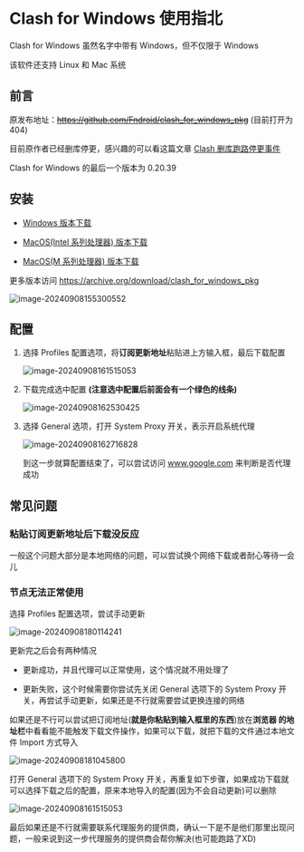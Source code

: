 # Clash for Windows 使用指北

Clash for Windows 虽然名字中带有 Windows，但不仅限于 Windows

该软件还支持 Linux 和 Mac 系统



## 前言

原发布地址：~~https://github.com/Fndroid/clash_for_windows_pkg~~ (目前打开为 404)

目前原作者已经删库停更，感兴趣的可以看这篇文章 [Clash 删库跑路停更事件](https://jichanggo.com/clashforwindows%E5%88%A0%E5%BA%93%E8%B7%91%E8%B7%AF)

Clash for Windows 的最后一个版本为 0.20.39



## 安装

- [Windows 版本下载](https://archive.org/download/clash_for_windows_pkg/Clash.for.Windows.Setup.0.20.39.exe)

- [MacOS(Intel 系列处理器) 版本下载](https://archive.org/download/clash_for_windows_pkg/Clash.for.Windows-0.20.39.dmg)

- [MacOS(M 系列处理器) 版本下载](https://archive.org/download/clash_for_windows_pkg/Clash.for.Windows-0.20.39-arm64.dmg)

更多版本访问 https://archive.org/download/clash_for_windows_pkg

![image-20240908155300552](images/image-20240908155300552.png)



## 配置

1. 选择 Profiles 配置选项，将**订阅更新地址**粘贴进上方输入框，最后下载配置

   ![image-20240908161515053](images/image-20240908161515053.png)

2. 下载完成选中配置 **(注意选中配置后前面会有一个绿色的线条)**

   ![image-20240908162530425](images/image-20240908162530425.png)

3. 选择 General 选项，打开 System Proxy 开关，表示开启系统代理

   ![image-20240908162716828](images/image-20240908162716828.png)

   到这一步就算配置结束了，可以尝试访问 www.google.com 来判断是否代理成功



## 常见问题

### 粘贴订阅更新地址后下载没反应

一般这个问题大部分是本地网络的问题，可以尝试换个网络下载或者耐心等待一会儿



### 节点无法正常使用

选择 Profiles 配置选项，尝试手动更新

![image-20240908180114241](images/image-20240908180114241.png)

更新完之后会有两种情况

- 更新成功，并且代理可以正常使用，这个情况就不用处理了

- 更新失败，这个时候需要你尝试先关闭  General 选项下的 System Proxy 开关，再尝试手动更新，如果还是不行就需要尝试更换连接的网络

  

如果还是不行可以尝试把订阅地址(**就是你粘贴到输入框里的东西**)放在**浏览器  的地址栏**中看看能不能触发下载文件操作，如果可以下载，就把下载的文件通过本地文件 Import 方式导入

![image-20240908181045800](images/image-20240908181045800.png)

打开 General 选项下的 System Proxy 开关，再重复如下步骤，如果成功下载就可以选择下载之后的配置，原来本地导入的配置(因为不会自动更新)可以删除

![image-20240908161515053](images/image-20240908161515053.png)

最后如果还是不行就需要联系代理服务的提供商，确认一下是不是他们那里出现问题，一般来说到这一步代理服务的提供商会帮你解决(也可能跑路了XD)

